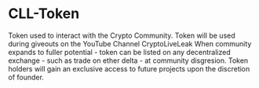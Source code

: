 # CLL-Token
Token used to interact with the Crypto Community.
Token will be used during giveouts on the YouTube Channel CryptoLiveLeak
When community expands to fuller potential - token can be listed on any decentralized exchange - such as trade on ether delta - at community disgresion.
Token holders will gain an exclusive access to future projects upon the discretion of founder.
